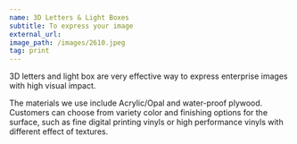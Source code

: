 ```yaml
---
name: 3D Letters & Light Boxes
subtitle: To express your image
external_url:
image_path: /images/2610.jpeg
tag: print
---
```


3D letters and light box are very effective way to express enterprise images with high visual impact.

The materials we use include Acrylic/Opal and water-proof plywood. Customers can choose from variety color and finishing options for the surface, such as fine digital printing vinyls or high performance vinyls with different effect of textures.

&nbsp;

&nbsp;
